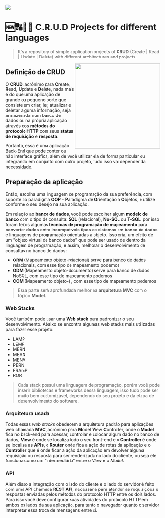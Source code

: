 <a href="https://github.com/IsaacAlves7/crud-projects"><img src="https://user-images.githubusercontent.com/61624336/159622843-8f7ffa91-e9a5-49f4-8980-69d03dd2c3a7.png"></a>

# 🆕🔠🔄🚮 C.R.U.D Projects for different languages
<blockquote>It's a repository of simple application projects of <b>CRUD</b> (Create | Read | Update | Delete) with different architectures and projects.</blockquote> 

<img src="https://static.platzi.com/media/landing-projects/Proyecto-Python-CRUD.png" height="277" align="right">

## Definição de CRUD
O **CRUD**, acrônimo para **C**reate, **R**ead, **U**pdate e **D**elete, nada mais é do que uma aplicação de grande ou pequeno porte que consiste em criar, ler, atualizar e deletar alguma informação, seja armazenada num banco de dados ou na própria aplicação através dos **métodos do protocolo HTTP** com seus **status de requisição** e **resposta**. 

Portanto, essa é uma aplicação Back-End que pode conter ou não interface gráfica, além de você utilizar ela de forma particular ou integrando em conjunto com outro projeto, tudo isso vai depender da necessidade.

## Preparação da aplicação
Então, escolha uma linguagem de programação da sua preferência, com suporte ao paradigma **OOP** - **P**aradigma de **O**rientação a **O**bjetos, e utilize conforme o seu desejo na sua aplicação.

Em relação ao **banco de dados**, você pode escolher algum **modelo de banco** com o tipo de consulta: **SQL** (relacional), **No-SQL** ou **T-SQL**, por isso foram feitos algumas **técnicas de programação de mapeamento** para converter dados entre incompatíveis tipos de sistemas em banco de dados e linguagens de programação orientadas a objeto. Isso cria, um efeito de um "objeto virtual de banco dados" que pode ser usado de dentro da linguagem de programação, e assim, melhorar o desenvolvimento de consultas no banco de dados:

- **ORM** (Mapeamento objeto-relacional) serve para banco de dados relacionais, com esse tipo de mapeamento podemos
- **ODM** (Mapeamento objeto-documento) serve para banco de dados NoSQL, com esse tipo de mapeamento podemos
- **COM** (Mapeamento objeto-) , com esse tipo de mapeamento podemos

> Essa parte será aprofundada melhor na **arquitetura MVC** com o tópico **Model**.

### Web Stacks
Você também pode usar uma **Web stack** para padronizar o seu desenvolvimento. Abaixo se encontra algumas web stacks mais utilizadas para fazer esse projeto:

- LAMP
- LEMP
- MERN
- MEAN
- MENV
- PERN
- FRAmP
- ROR

> Cada stack possui uma linguagem de programação, porém você pode inserir bibliotecas e frameworks dessa linguagem, isso tudo pode ser muito bem customizável, dependendo do seu projeto e da etapa de desenvolvimento do software.

### Arquitetura usada
Todas essas _web stacks_ obedecem a arquitetura padrão para aplicações web chamada **MVC**, acrônimo para **M**odel **V**iew **C**ontroller, onde o **Model** fica no back-end para acessar, controlar e colocar algum dado no banco de dados, **View** é onde se localiza todo o seu front-end e o **Controller** é onde se localiza as **APIs**, o **Router** onde fica a ação de rotas da aplicação e o **Controller** que é onde ficar a ação da aplicação em devolver alguma requisição ou resposta para ser renderizada no lado do cliente, ou seja ele funciona como um "intermediário" entre o _View_ e o _Model_.

### API
Além disso a integração com o lado do cliente e o lado do servidor é feito com uma API chamada **REST API**, necessária para atender as requisições e respostas enviadas pelos métodos do protocolo HTTP entre os dois lados. Para isso você deve configurar suas atividades do protocolo HTTP em ambos os lados da sua aplicação, para tanto o navegador quanto o servidor interpretar essa troca de mensagens entre si.

<!-- 
# 📜 JavaScript (Node.js) Language Programming
<img src="https://www.webdesignemfoco.com/img/files/original/368570-crud-nodejs-l.jpg">

# 🐍 Python Language Programming
<img src="https://www.webdesignemfoco.com/img/files/original/194176-banner-curso-de-python-l.jpg">
 -->
